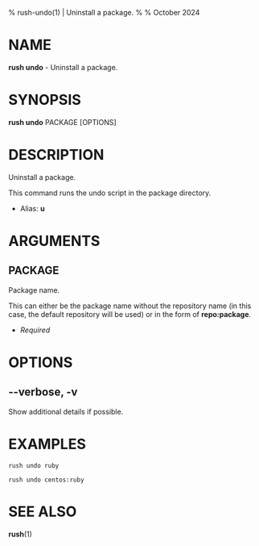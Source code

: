 % rush-undo(1) | Uninstall a package.
% 
% October 2024

NAME
==================================================

**rush undo** - Uninstall a package.

SYNOPSIS
==================================================

**rush undo** PACKAGE [OPTIONS]

DESCRIPTION
==================================================

Uninstall a package.

This command runs the undo script in the package directory.

- Alias: **u**

ARGUMENTS
==================================================

PACKAGE
--------------------------------------------------

Package name.

This can either be the package name without the repository name (in this case, the default repository will be used) or in the form of **repo:package**.

- *Required*

OPTIONS
==================================================

--verbose, -v
--------------------------------------------------

Show additional details if possible.


EXAMPLES
==================================================

~~~
rush undo ruby

rush undo centos:ruby

~~~

SEE ALSO
==================================================

**rush**(1)


